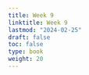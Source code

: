 ```yaml
---
title: Week 9 
linktitle: Week 9
lastmod: "2024-02-25"
draft: false  
toc: false  
type: book  
weight: 20
---
```


<!--

Day 23 Slides ({{% staticref "stat120/Day23.html" "newtab" %}}html{{% /staticref %}})

Day 24 Slides ({{% staticref "stat120/Day24.html" "newtab" %}}html{{% /staticref %}})

Day 25 Slides ({{% staticref "stat120/Day25.html" "newtab" %}}html{{% /staticref %}})

-->